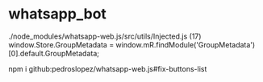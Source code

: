 # whatsapp_bot

./node_modules/whatsapp-web.js/src/utils/Injected.js
(17) window.Store.GroupMetadata = window.mR.findModule('GroupMetadata')[0].default.GroupMetadata;

npm i github:pedroslopez/whatsapp-web.js#fix-buttons-list